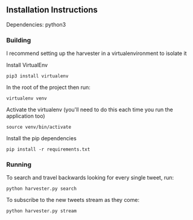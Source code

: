 ## Installation Instructions

Dependencies: python3

### Building
I recommend setting up the harvester in a virtualenvironment to isolate it

Install VirtualEnv
```
pip3 install virtualenv
```

In the root of the project then run:
```
virtualenv venv
```

Activate the virtualenv (you'll need to do this each time you run the application too)
```
source venv/bin/activate
```

Install the pip dependencies
```
pip install -r requirements.txt
```

### Running

To search and travel backwards looking for every single tweet, run:

```
python harvester.py search
```

To subscribe to the new tweets stream as they come:

```
python harvester.py stream
```

